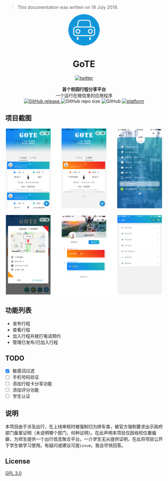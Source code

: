 > This documentation was written on 18 July 2019. 



<p align="center"><img src="README/logo.png" alt="logo" width="100" height="100"></p>
<h1 align="center">GoTE</h1>
<div align="center">
  <a href="https://blog.tcp404.com">
    <img src="https://img.shields.io/badge/BLOG-TCP404-1296DC.svg?style=for-the-badge" alt="twitter">
  </a>
</div><br/>
<div align="center">
  <strong>首个校园行程分享平台</strong>
</div>
<div align="center">
  一个运行在微信里的应用程序
</div>

<div align="center" >
	<!--version-->
    <a href="https://github.com/TCP404/GoTE-miniprogram/releases/tag/v1.0" target="blank">
		<img alt="GitHub release" src="https://img.shields.io/github/release/TCP404/GoTE-miniprogram.svg?color=1296DB&style=for-the-badge"/>
    </a>
	<!--repo size-->
    <img alt="GitHub repo size" src="https://img.shields.io/github/repo-size/TCP404/GoTE-miniprogram.svg?color=green&style=for-the-badge">
    <!--license-->
    <img alt="GitHub" src="https://img.shields.io/github/license/TCP404/GoTE-miniprogram.svg?color=green&style=for-the-badge">
    <!--platform-->
    <a href="https://developers.weixin.qq.com/miniprogram/dev/devtools/download.html" target="blank">
    	<img alt="platform" src="https://img.shields.io/badge/platform-wechat-black.svg?style=for-the-badge"/>
    </a>
</div>



## 项目截图

![项目截图1](README/界面设计1.png)

![项目截图2](README/界面设计2.png)

## 功能列表

- 发布行程
- 查看行程
- 加入行程并拨打电话预约
- 管理已发布/已加入行程

## TODO

- [x] 敏感词过滤
- [ ] 手机号码验证
- [ ] 添加行程卡分享功能
- [ ] 添加评分功能
- [ ] 学生认证

## 说明

本项目由于涉及出行，在上线审核时被强制归为拼车类，被官方强制要求出示政府部门备案证明（未说明哪个部门，何种证明）。在此声明本项目仅因母校位置偏僻，为师生提供一个出行信息聚合平台。一介学生无从提供证明，在此将项目公开于学生做学习使用。有疑问或建议可提`issue`，我会尽快回答。

## License

<a href="./LICENSE">GPL 3.0</a>

